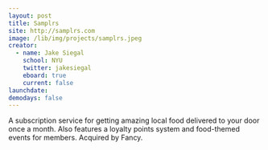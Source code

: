```yaml
---
layout: post
title: Samplrs
site: http://samplrs.com
image: /lib/img/projects/samplrs.jpeg
creator:
  - name: Jake Siegal
    school: NYU
    twitter: jakesiegal
    eboard: true
    current: false
launchdate:
demodays: false
---
```

A subscription service for getting amazing local food delivered to your door once a month. Also features a loyalty points system and food-themed events for members. Acquired by Fancy.
